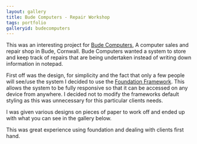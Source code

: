 ```yaml
---
layout: gallery
title: Bude Computers - Repair Workshop
tags: portfolio
galleryid: budecomputers
---
```

This was an interesting project for [Bude Computers](http://www.budecomputers.co.uk/), A computer sales and repair shop in Bude, Cornwall. Bude Computers wanted a system to store and keep track of repairs that are being undertaken instead of writing down information in notepad.
<!--cut-->

First off was the design, for simplicity and the fact that only a few people will see/use the system I decided to use the [Foundation Framework](http://foundation.zurb.com/). This allows the system to be fully responsive so that it can be accessed on any device from anywhere. I decided not to modify the frameworks default styling as this was unnecessary for this particular clients needs.

I was given various designs on pieces of paper to work off and ended up with what you can see in the gallery below.

This was great experience using foundation and dealing with clients first hand.
